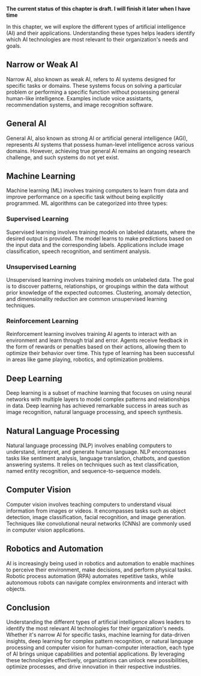 **The current status of this chapter is draft. I will finish it later when I have time**

In this chapter, we will explore the different types of artificial intelligence (AI) and their applications. Understanding these types helps leaders identify which AI technologies are most relevant to their organization's needs and goals.

Narrow or Weak AI
-----------------

Narrow AI, also known as weak AI, refers to AI systems designed for specific tasks or domains. These systems focus on solving a particular problem or performing a specific function without possessing general human-like intelligence. Examples include voice assistants, recommendation systems, and image recognition software.

General AI
----------

General AI, also known as strong AI or artificial general intelligence (AGI), represents AI systems that possess human-level intelligence across various domains. However, achieving true general AI remains an ongoing research challenge, and such systems do not yet exist.

Machine Learning
----------------

Machine learning (ML) involves training computers to learn from data and improve performance on a specific task without being explicitly programmed. ML algorithms can be categorized into three types:

### Supervised Learning

Supervised learning involves training models on labeled datasets, where the desired output is provided. The model learns to make predictions based on the input data and the corresponding labels. Applications include image classification, speech recognition, and sentiment analysis.

### Unsupervised Learning

Unsupervised learning involves training models on unlabeled data. The goal is to discover patterns, relationships, or groupings within the data without prior knowledge of the expected outcomes. Clustering, anomaly detection, and dimensionality reduction are common unsupervised learning techniques.

### Reinforcement Learning

Reinforcement learning involves training AI agents to interact with an environment and learn through trial and error. Agents receive feedback in the form of rewards or penalties based on their actions, allowing them to optimize their behavior over time. This type of learning has been successful in areas like game playing, robotics, and optimization problems.

Deep Learning
-------------

Deep learning is a subset of machine learning that focuses on using neural networks with multiple layers to model complex patterns and relationships in data. Deep learning has achieved remarkable success in areas such as image recognition, natural language processing, and speech synthesis.

Natural Language Processing
---------------------------

Natural language processing (NLP) involves enabling computers to understand, interpret, and generate human language. NLP encompasses tasks like sentiment analysis, language translation, chatbots, and question answering systems. It relies on techniques such as text classification, named entity recognition, and sequence-to-sequence models.

Computer Vision
---------------

Computer vision involves teaching computers to understand visual information from images or videos. It encompasses tasks such as object detection, image classification, facial recognition, and image generation. Techniques like convolutional neural networks (CNNs) are commonly used in computer vision applications.

Robotics and Automation
-----------------------

AI is increasingly being used in robotics and automation to enable machines to perceive their environment, make decisions, and perform physical tasks. Robotic process automation (RPA) automates repetitive tasks, while autonomous robots can navigate complex environments and interact with objects.

Conclusion
----------

Understanding the different types of artificial intelligence allows leaders to identify the most relevant AI technologies for their organization's needs. Whether it's narrow AI for specific tasks, machine learning for data-driven insights, deep learning for complex pattern recognition, or natural language processing and computer vision for human-computer interaction, each type of AI brings unique capabilities and potential applications. By leveraging these technologies effectively, organizations can unlock new possibilities, optimize processes, and drive innovation in their respective industries.
